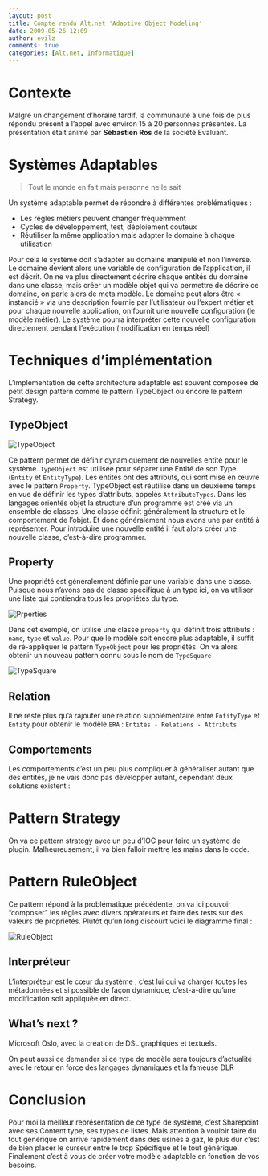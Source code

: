 ```yaml
---
layout: post
title: Compte rendu Alt.net 'Adaptive Object Modeling'
date: 2009-05-26 12:09
author: evilz
comments: true
categories: [Alt.net, Informatique]
---
```


# Contexte

Malgré un changement d’horaire tardif, la communauté à une fois de plus répondu
présent à l’appel avec environ 15 à 20 personnes présentes. La présentation était
animé par **Sébastien Ros** de la société Evaluant.

# Systèmes Adaptables

> Tout le monde en fait mais personne ne le sait

Un système adaptable permet de répondre à différentes problématiques :

- Les règles métiers peuvent changer fréquemment
- Cycles de développement, test, déploiement couteux
- Réutiliser la même application mais adapter le domaine à chaque utilisation

Pour cela le système doit s’adapter au domaine manipulé et non l’inverse. Le domaine devient alors une variable de configuration de l’application, il est décrit. On ne va plus directement décrire chaque entités du domaine dans une classe, mais créer un modèle objet qui va permettre de décrire ce domaine, on parle alors de meta modèle. Le domaine peut  alors être « instancié » via une description fournie par l’utilisateur ou l’expert métier et pour chaque nouvelle application, on fournit une nouvelle configuration (le modèle métier). Le système pourra interpréter cette nouvelle configuration directement pendant l’exécution (modification en temps réel)

# Techniques d’implémentation

L’implémentation de cette architecture adaptable est souvent composée de petit design pattern comme le pattern TypeObject ou encore le pattern Strategy.

## TypeObject

![TypeObject](https://farm5.staticflickr.com/4685/27596216839_72ef83b68c.jpg)

Ce pattern permet de définir dynamiquement de nouvelles entité pour le système. `TypeObject` est utilisée pour séparer une Entité de son Type (`Entity` et `EntityType`). Les entités ont des attributs, qui sont mise en œuvre avec le pattern `Property`. TypeObject est réutilisé dans un deuxième temps en vue de définir les types d’attributs, appelés `AttributeTypes`. Dans les langages orientés objet la structure d’un programme est créé via un ensemble de classes. Une classe définit généralement la structure et le comportement de l’objet. Et donc généralement nous avons une par entité à représenter. Pour introduire une nouvelle entité il faut alors créer une nouvelle classe, c’est-à-dire programmer.

## Property

Une propriété est généralement définie par une variable dans une classe. Puisque nous n’avons pas de classe spécifique à un type ici, on va utiliser une liste qui contiendra tous les propriétés du type.

![Prperties](https://farm5.staticflickr.com/4729/27596216739_a332c36a8a_z.jpg)

Dans cet exemple, on utilise une classe `property` qui définit trois attributs : `name`, `type` et `value`. Pour que le modèle soit encore plus adaptable, il suffit de ré-appliquer le pattern `TypeObject` pour les propriétés. On va alors obtenir un nouveau pattern connu sous le nom de `TypeSquare`

![TypeSquare](https://farm5.staticflickr.com/4692/39372748051_28e80f6ced.jpg)

## Relation
Il ne reste plus qu’à rajouter une relation supplémentaire entre `EntityType` et `Entity` pour obtenir le modèle `ERA` : `Entités - Relations - Attributs`

## Comportements
Les comportements c’est un peu plus compliquer à généraliser autant que des entités, je ne vais donc pas développer autant, cependant deux solutions existent :

# Pattern Strategy
On va ce pattern strategy avec un peu d’IOC pour faire un système de plugin. Malheureusement, il va bien falloir mettre les mains dans le code.

# Pattern RuleObject
Ce pattern répond à la problématique précédente, on va ici pouvoir “composer” les règles avec divers opérateurs et faire des tests sur des valeurs de propriétés. Plutôt qu’un long discourt voici le diagramme final :

![RuleObject](https://farm5.staticflickr.com/4679/27596216989_3f8b41c932_z.jpg)

## Interpréteur
L’interpréteur est le cœur du système , c’est lui qui va charger toutes les métadonnées et si possible de façon dynamique, c’est-à-dire qu’une modification soit appliquée en direct.

## What’s next ?
Microsoft Oslo, avec la création de DSL graphiques et textuels.

On peut aussi ce demander si ce type de modèle sera toujours d’actualité avec le retour en force des langages dynamiques et la fameuse DLR

# Conclusion

Pour moi la meilleur représentation de ce type de système, c’est Sharepoint avec ses Content type, ses types de listes. Mais attention à vouloir faire du tout générique on arrive rapidement dans des usines à gaz, le plus dur c’est de bien placer le curseur entre le trop Spécifique et le tout générique. Finalement c’est à vous de créer votre modèle adaptable en fonction de vos besoins.